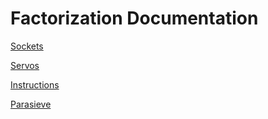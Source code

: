 Factorization Documentation
===========================
[Sockets](sockets.html)

[Servos](servos.html)

[Instructions](instructions.html)

[Parasieve](parasieve.html)
